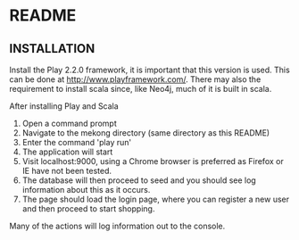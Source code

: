# README

## INSTALLATION

Install the Play 2.2.0 framework, it is important that this version is used. This
can be done at http://www.playframework.com/. There may also the requirement to
install scala since, like Neo4j, much of it is built in scala.

After installing Play and Scala

1. Open a command prompt
2. Navigate to the mekong directory (same directory as this README)
3. Enter the command 'play run'
4. The application will start
5. Visit localhost:9000, using a Chrome browser is preferred as Firefox or IE have not
been tested.
6. The database will then proceed to seed and you should see log information about
this as it occurs.
7. The page should load the login page, where you can register a new user and
then proceed to start shopping.

Many of the actions will log information out to the console.

